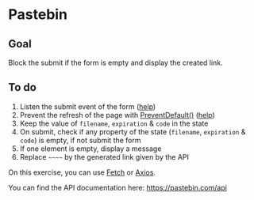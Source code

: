 # Pastebin

## Goal

Block the submit if the form is empty and display the created link.

## To do


1. Listen the submit event of the form ([help](https://reactjs.org/docs/forms.html))
2. Prevent the refresh of the page with [PreventDefault()](https://developer.mozilla.org/en-US/docs/Web/API/Event/preventDefault) ([help](https://reactjs.org/docs/handling-events.html))
3. Keep the value of `filename`, `expiration` & `code` in the state
4. On submit, check if any property of the state (`filename`, `expiration` & `code`) is empty, if not submit the form
5. If one element is empty, display a message
6. Replace `~~~~` by the generated link given by the API


On this exercise, you can use [Fetch](https://developer.mozilla.org/en-US/docs/Web/API/Fetch_API) or [Axios](https://github.com/axios/axios).

You can find the API documentation here: https://pastebin.com/api